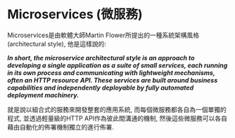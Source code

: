 # Microservices \(微服務\)

Microservices是由軟體大師Martin Flower所提出的一種系統架構風格\(architectural style\), 他是這樣說的:

_**In short, the microservice architectural style is an approach to developing a single application as a suite of small services, each running in its own process and communicating with lightweight mechanisms, often an HTTP resource API. These services are built around business capabilities and independently deployable by fully automated deployment machinery.**_

就是說以組合式的服務來開發整套的應用系統, 而每個微服務都各自為一個單獨的程式, 並透過輕量級的HTTP API作為彼此間溝通的機制, 然後這些微服務可以各自藉由自動化的佈署機制獨立的進行佈署.

